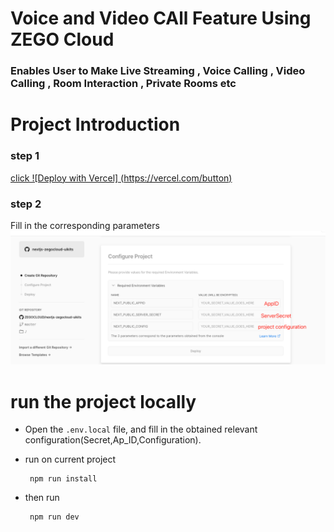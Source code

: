 # Voice and Video CAll Feature Using ZEGO Cloud

### Enables User to Make Live Streaming , Voice Calling , Video Calling , Room Interaction , Private Rooms etc

# Project Introduction

### step 1

[click  ![Deploy with Vercel] 
(https://vercel.com/button)](https://vercel.com/new/clone?repository-url=https%3A%2F%2Fgithub.com%2FZEGOCLOUD%2Fnextjs-zegocloud-uikits&env=NEXT_PUBLIC_APPID,NEXT_PUBLIC_SERVER_SECRET,NEXT_PUBLIC_CONFIG&envDescription=The%203%20parameters%20correspond%20to%20the%20parameters%20obtained%20from%20the%20console&envLink=https%3A%2F%2Fgithub.com%2FZEGOCLOUD%2Fnextjs-zegocloud-uikits%23readme&project-name=nextjs-zegocloud-uikits&demo-title=nextjs-zegocloud-uikits&demo-description=nextjs-zegocloud-uikits)

### step 2

Fill in the corresponding parameters
![config](docs/vercelEnv.png)

# run the project locally

- Open the `.env.local` file, and fill in the obtained relevant configuration(Secret,Ap_ID,Configuration).

- run on current project
  ````
   npm run install
  ````
- then run
  ````
   npm run dev
  ````
